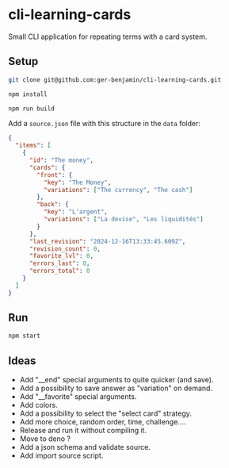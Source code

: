 # cli-learning-cards
Small CLI application for repeating terms with a card system.

## Setup

```bash
git clone git@github.com:ger-benjamin/cli-learning-cards.git

npm install

npm run build
```

Add a `source.json` file with this structure in the `data` folder:

```json
{
  "items": [
    {
      "id": "The money",
      "cards": {
        "front": {
          "key": "The Money",
          "variations": ["The currency", "The cash"]
        },
        "back": {
          "key": "L'argent",
          "variations": ["La devise", "Les liquidités"]
        }
      },
      "last_revision": "2024-12-16T13:33:45.609Z",
      "revision_count": 0,
      "favorite_lvl": 0,
      "errors_last": 0,
      "errors_total": 0
    }
  ]
}
```


## Run

```bash
npm start
```

## Ideas
 * Add "__end" special arguments to quite quicker (and save).
 * Add a possibility to save answer as "variation" on demand.
 * Add "__favorite" special arguments.
 * Add colors.
 * Add a possibility to select the "select card" strategy.
 * Add more choice, random order, time, challenge....
 * Release and run it without compiling it.
 * Move to deno ?
 * Add a json schema and validate source.
 * Add import source script.

